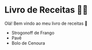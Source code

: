 # Livro de Receitas 🧑‍🍳

Olá! Bem vindo ao meu livro de receitas 👋

 - Strogonoff de Frango
 - Pavê
 - Bolo de Cenoura
